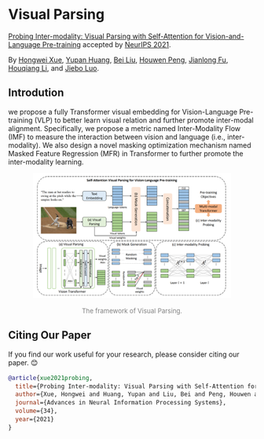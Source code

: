 # Visual Parsing

[Probing Inter-modality: Visual Parsing with Self-Attention for Vision-and-Language Pre-training](https://proceedings.neurips.cc/paper/2021/file/23fa71cc32babb7b91130824466d25a5-Paper.pdf) accepted by [NeurIPS 2021](https://nips.cc/Conferences/2021/).

By [Hongwei Xue](https://hellwayxue.github.io/), [Yupan Huang](https://hypjudy.github.io/), [Bei Liu](https://www.microsoft.com/en-us/research/people/libei/), [Houwen Peng](https://www.microsoft.com/en-us/research/people/hopeng/), [Jianlong Fu](https://www.microsoft.com/en-us/research/people/jianf/), [Houqiang Li](http://staff.ustc.edu.cn/~lihq/en/), and [Jiebo Luo](https://www.cs.rochester.edu/u/jluo/).

## Introdution

we propose a fully Transformer visual embedding for Vision-Language Pre-training (VLP) to
better learn visual relation and further promote inter-modal alignment. Specifically,
we propose a metric named Inter-Modality Flow (IMF) to measure the interaction
between vision and language (i.e., inter-modality). We also design a novel masking
optimization mechanism named Masked Feature Regression (MFR) in Transformer
to further promote the inter-modality learning.

<p align="center">
<img src="visualparsing.png" alt="framework" width="80%"/>
</p>
<p align="center">
<font size=2 color="gray">The framework of Visual Parsing.</font>
</p>

## Citing Our Paper

If you find our work useful for your research, please consider citing our paper. :blush:

```bibtex
@article{xue2021probing,
  title={Probing Inter-modality: Visual Parsing with Self-Attention for Vision-and-Language Pre-training},
  author={Xue, Hongwei and Huang, Yupan and Liu, Bei and Peng, Houwen and Fu, Jianlong and Li, Houqiang and Luo, Jiebo},
  journal={Advances in Neural Information Processing Systems},
  volume={34},
  year={2021}
}
```
